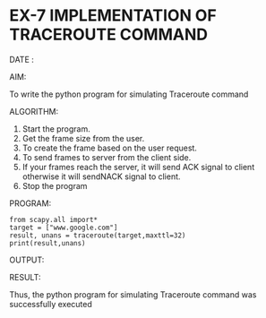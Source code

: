# EX-7 IMPLEMENTATION OF TRACEROUTE COMMAND

DATE :

AIM:

To write the python program for simulating Traceroute command

ALGORITHM:

1. Start the program.
2. Get the frame size from the user.
3. To create the frame based on the user request.
4. To send frames to server from the client side.
5. If your frames reach the server, it will send ACK signal to client
otherwise it will sendNACK signal to client.
6. Stop the program


PROGRAM:
```
from scapy.all import*
target = ["www.google.com"]
result, unans = traceroute(target,maxttl=32)
print(result,unans)
```
OUTPUT:

RESULT:

Thus, the python program for simulating Traceroute command was successfully executed
